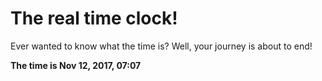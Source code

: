 # The real time clock!

Ever wanted to know what the time is? Well, your journey is about to end!

**The time is Nov 12, 2017, 07:07**